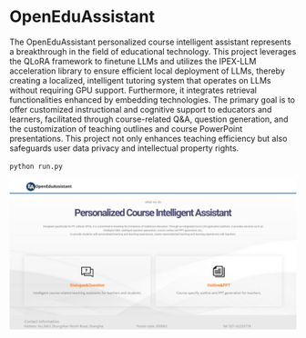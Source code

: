 # OpenEduAssistant
The OpenEduAssistant personalized course intelligent assistant represents a breakthrough in the field of educational technology. This project leverages the QLoRA framework to finetune LLMs and utilizes the IPEX-LLM acceleration library to ensure efficient local deployment of LLMs, thereby creating a localized, intelligent tutoring system that operates on LLMs without requiring GPU support. Furthermore, it integrates retrieval functionalities enhanced by embedding technologies. The primary goal is to offer customized instructional and cognitive support to educators and learners, facilitated through course-related Q\&A, question generation, and the customization of teaching outlines and course PowerPoint presentations. This project not only enhances teaching efficiency but also safeguards user data privacy and intellectual property rights.

`python run.py`

![](.\class_assistant\pic\front.png)





